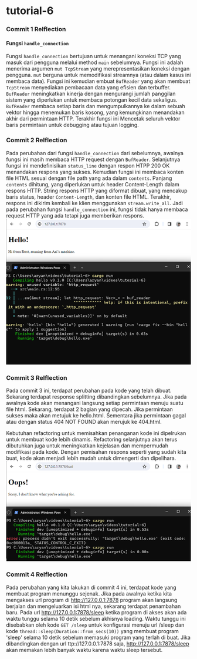 # tutorial-6

### Commit 1 Relflection
#### Fungsi `handle_connection`

Fungsi `handle_connection` bertujuan untuk menangani koneksi TCP yang masuk dari pengguna melalui method `main` sebelumnya.  Fungsi ini adalah menerima argumen `mut TcpStream` yang merepresentasikan koneksi dengan pengguna. `mut` berguna untuk memodifikasi streamnya (atau dalam kasus ini membaca data). Fungsi ini kemudian embuat `BufReader` yang akan membuat `TcpStream` menyediakan pembacaan data yang efisien dan terbuffer. `BufReader` meningkatkan kinerja dengan mengurangi jumlah panggilan sistem yang diperlukan untuk membaca potongan kecil data sekaligus. `BufReader` membaca setiap baris dan mengumpulkannya ke dalam sebuah vektor hingga menemukan baris kosong, yang kemungkinan menandakan akhir dari permintaan HTTP. Terakhir fungsi ini Mencetak seluruh vektor baris permintaan untuk debugging atau tujuan logging.

### Commit 2 Relflection
Pada perubahan dari fungsi `handle_connection` dari sebelumnya, awalnya fungsi ini masih membaca HTTP request dengan `BufReader`. Selanjutnya fungsi ini mendefinisikan `status_line` dengan respon HTPP 200 OK menandakan respons yang sukses. Kemudian fungsi ini membaca konten file HTML sesuai dengan file path yang ada dalam `contents`. Panjang `contents` dihitung, yang diperlukan untuk header Content-Length dalam respons HTTP. String respons HTTP yang diformat dibuat, yang mencakup baris status, header `Content-Length`, dan konten file HTML. Terakhir, respons ini dikirim kembali ke klien menggunakan `stream.write_all`. Jadi pada perubahan fungsi `handle_connection` ini, fungsi tidak hanya membaca request HTTP yang ada tetapi juga memberikan respons.
![Commit 2](image/commit-2.png)


### Commit 3 Relflection
Pada commit 3 ini, terdapat perubahan pada kode yang telah dibuat. Sekarang terdapat response splitting dibandingkan sebelumnya. Jika pada awalnya kode akan menangani langsung setiap permintaan menuju suatu file html. Sekarang, terdapat 2 bagian yang dipecah. Jika permintaan sukses maka akan metujuk ke hello.html. Sementara jika permintaan gagal atau dengan status 404 NOT FOUND akan merujuk ke 404.html.

Kebutuhan refactoring untuk memisahkan penanganan kode ini dipelrukan untuk membuat kode lebih dinamis. Refactoring selanjutnya akan terus dibutuhkan juga untuk meningkatkan kejelasan dan mempermudah modifikasi pada kode. Dengan pemisahan respons seperti yang sudah kita buat, kode akan menjadi lebih mudah untuk dimengerti dan dipelihara.
![Commit 3](image/commit-3.png)

### Commit 4 Relflection
Pada perubahan yang kita lakukan di commit 4 ini, terdapat kode yang membuat program menunggu sejenak. Jika pada awalnya ketika kita mengakses url program di http://127.0.0.1:7878 program akan langsung berjalan dan mengeluarkan isi html nya, sekarang terdapat penambahan baru. Pada url http://127.0.0.1:7878/sleep ketika program di akses akan ada waktu tunggu selama 10 detik sebelum akhisnya loading. Waktu tunggu ini disebabkan oleh kode `GET /sleep` untuk konfigurasi menuju url /sleep dan kode `thread::sleep(Duration::from_secs(10))` yang membuat program 'sleep' selama 10 detik sebelum memasuki program yang terlah di buat. Jika dibandingkan dengan url ttp://127.0.0.1:7878 saja,  http://127.0.0.1:7878/sleep akan memakan lebih banyak waktu karena waktu sleep tersebut.